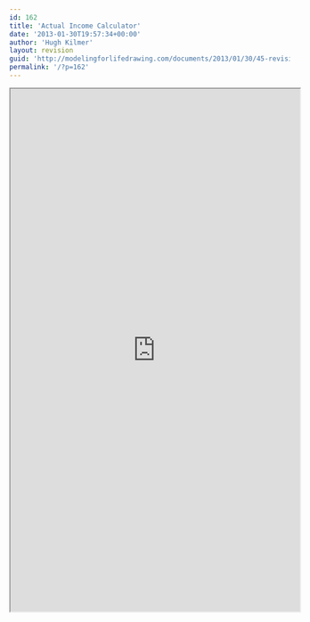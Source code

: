 ```yaml
---
id: 162
title: 'Actual Income Calculator'
date: '2013-01-30T19:57:34+00:00'
author: 'Hugh Kilmer'
layout: revision
guid: 'http://modelingforlifedrawing.com/documents/2013/01/30/45-revision-3/'
permalink: '/?p=162'
---
```


<iframe height="940" loading="lazy" src="http://modelingforlifedrawing.com/calculator/index.php" width="520"></iframe>
